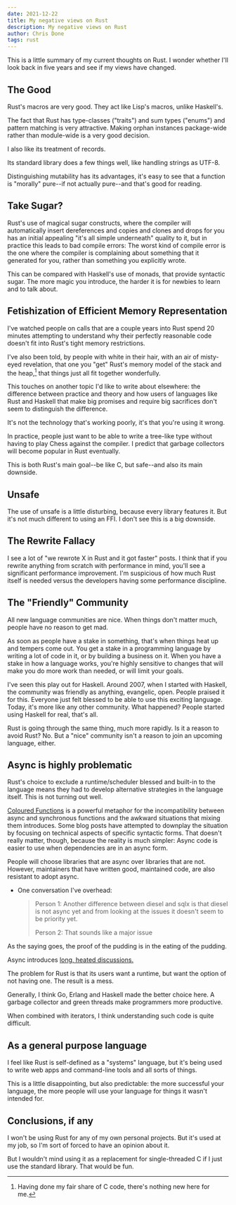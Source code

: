```yaml
---
date: 2021-12-22
title: My negative views on Rust
description: My negative views on Rust
author: Chris Done
tags: rust
---
```


This is a little summary of my current thoughts on Rust. I wonder
whether I'll look back in five years and see if my views have changed.

## The Good

Rust's macros are very good. They act like Lisp's macros, unlike
Haskell's.

The fact that Rust has type-classes ("traits") and sum types ("enums")
and pattern matching is very attractive. Making orphan instances
package-wide rather than module-wide is a very good decision.

I also like its treatment of records.

Its standard library does a few things well, like handling strings as
UTF-8.

Distinguishing mutability has its advantages, it's easy to see that a
function is "morally" pure--if not actually pure--and that's good for
reading.

## Take Sugar?

Rust's use of magical sugar constructs, where the compiler will
automatically insert dereferences and copies and clones and drops for
you has an initial appealing "it's all simple underneath" quality to
it, but in practice this leads to bad compile errors: The worst kind
of compile error is the one where the compiler is complaining about
something that it generated for you, rather than something you
explicitly wrote.

This can be compared with Haskell's use of monads, that provide
syntactic sugar. The more magic you introduce, the harder it is for
newbies to learn and to talk about.

## Fetishization of Efficient Memory Representation

I've watched people on calls that are a couple years into Rust spend
20 minutes attempting to understand why their perfectly reasonable
code doesn't fit into Rust's tight memory restrictions.

I've also been told, by people with white in their hair, with an air
of misty-eyed revelation, that one you "get" Rust's memory model of
the stack and the heap,[^1] that things just all fit together
wonderfully.

This touches on another topic I'd like to write about elsewhere: the
difference between practice and theory and how users of languages like
Rust and Haskell that make big promises and require big sacrifices
don't seem to distinguish the difference.

It's not the technology that's working poorly, it's that you're using
it wrong.

In practice, people just want to be able to write a tree-like type
without having to play Chess against the compiler. I predict that
garbage collectors will become popular in Rust eventually.

This is both Rust's main goal--be like C, but safe--and also its main
downside.

## Unsafe

The use of unsafe is a little disturbing, because every library
features it. But it's not much different to using an FFI. I don't see
this is a big downside.

## The Rewrite Fallacy

I see a lot of "we rewrote X in Rust and it got faster" posts. I think
that if you rewrite anything from scratch with performance in mind,
you'll see a significant performance improvement. I'm suspicious of
how much Rust itself is needed versus the developers having some
performance discipline.

## The "Friendly" Community

All new language communities are nice. When things don't matter much,
people have no reason to get mad.

As soon as people have a stake in something, that's when things heat
up and tempers come out. You get a stake in a programming language by
writing a lot of code in it, or by building a business on it. When you
have a stake in how a language works, you're highly sensitive to
changes that will make you do more work than needed, or will limit
your goals.

I've seen this play out for Haskell. Around 2007, when I started with
Haskell, the community was friendly as anything, evangelic,
open. People praised it for this. Everyone just felt blessed to be
able to use this exciting language. Today, it's more like any other
community. What happened? People started using Haskell for real,
that's all.

Rust is going through the same thing, much more rapidly. Is it a
reason to avoid Rust? No. But a "nice" community isn't a reason to
join an upcoming language, either.

## Async is highly problematic

Rust's choice to exclude a runtime/scheduler blessed and built-in to
the language means they had to develop alternative strategies in the
language itself. This is not turning out well.

[Coloured Functions](https://journal.stuffwithstuff.com/2015/02/01/what-color-is-your-function/)
is a powerful metaphor for the incompatibility between async and
synchronous functions and the awkward situations that mixing them
introduces. Some blog posts have attempted to downplay the situation
by focusing on technical aspects of specific syntactic forms. That
doesn't really matter, though, because the reality is much simpler:
Async code is easier to use when dependencies are in an async form.

People will choose libraries that are async over libraries that are
not. However, maintainers that have written good, maintained code, are
also resistant to adopt async.

* One conversation I've overhead:

  > Person 1: Another difference between diesel and sqlx is that
  > diesel is not async yet and from looking at the issues it doesn't
  > seem to be priority yet.
  >
  > Person 2: That sounds like a major issue

As the saying goes, the proof of the pudding is in the eating of the
pudding.

Async introduces
[long, heated discussions.](https://github.com/diesel-rs/diesel/issues/399)

The problem for Rust is that its users want a runtime, but want the
option of not having one. The result is a mess.

Generally, I think Go, Erlang and Haskell made the better choice
here. A garbage collector and green threads make programmers more
productive.

When combined with iterators, I think understanding such code is quite
difficult.

## As a general purpose language

I feel like Rust is self-defined as a "systems" language, but it's
being used to write web apps and command-line tools and all sorts of
things.

This is a little disappointing, but also predictable: the more
successful your language, the more people will use your language for
things it wasn't intended for.

## Conclusions, if any

I won't be using Rust for any of my own personal projects. But it's
used at my job, so I'm sort of forced to have an opinion about it.

But I wouldn't mind using it as a replacement for single-threaded C if
I just use the standard library. That would be fun.

[^1]: Having done my fair share of C code, there's nothing new here for me.
